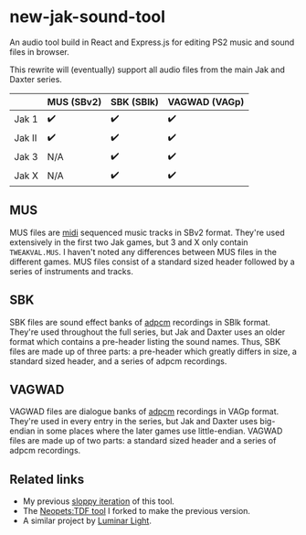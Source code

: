 # new-jak-sound-tool
An audio tool build in React and Express.js for editing PS2 music and sound files in browser.

This rewrite will (eventually) support all audio files from the main Jak and Daxter series.

|                | MUS (SBv2)       | SBK (SBlk)       | VAGWAD (VAGp)    |
| -------------  | ------------- |  ------------- | ------------- |
| Jak 1   |           ✔️  |           ✔️  |           ✔️  |
| Jak II  |           ✔️  |           ✔️  |           ✔️  |
| Jak 3   |           N/A  |           ✔️  |           ✔️  |
| Jak X   |           N/A  |           ✔️  |           ✔️  |

MUS
---

MUS files are [midi](https://faydoc.tripod.com/formats/mid.htm) sequenced music tracks in SBv2 format. They're used extensively in the first two Jak games, but 3 and X only contain `TWEAKVAL.MUS`. I haven't noted any differences between MUS files in the different games. MUS files consist of a standard sized header followed by a series of instruments and tracks.

SBK
---
SBK files are sound effect banks of [adpcm](https://github.com/himham-jak/adpcm) recordings in SBlk format. They're used throughout the full series, but Jak and Daxter uses an older format which contains a pre-header listing the sound names. Thus, SBK files are made up of three parts: a pre-header which greatly differs in size, a standard sized header, and a series of adpcm recordings.

VAGWAD
---
VAGWAD files are dialogue banks of [adpcm](https://github.com/himham-jak/adpcm) recordings in VAGp format. They're used in every entry in the series, but Jak and Daxter uses big-endian in some places where the later games use little-endian. VAGWAD files are made up of two parts: a standard sized header and a series of adpcm recordings.

Related links
---
- My previous [sloppy iteration](https://github.com/himham-jak/himham-jak.github.io) of this tool.
- The [Neopets:TDF tool]() I forked to make the previous version.
- A similar project by [Luminar Light](https://github.com/LuminarLight/JakAudioTool).
